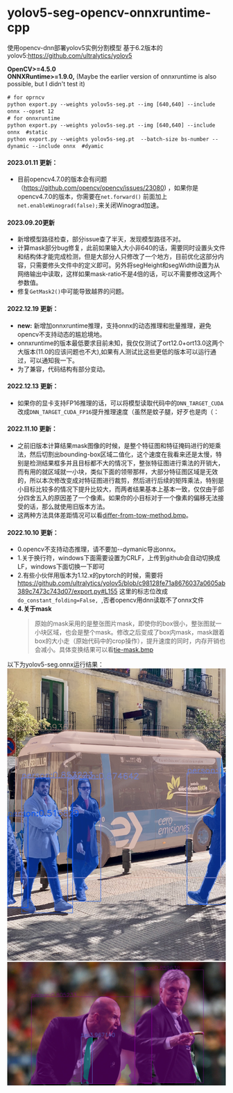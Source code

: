# yolov5-seg-opencv-onnxruntime-cpp
使用opencv-dnn部署yolov5实例分割模型
基于6.2版本的yolov5:https://github.com/ultralytics/yolov5

**OpenCV>=4.5.0**<br>
**ONNXRuntime>=1.9.0,** (Maybe the earlier version of onnxruntime is also possible, but I didn't test it)
```
# for oprncv
python export.py --weights yolov5s-seg.pt --img [640,640] --include onnx --opset 12
# for onnxruntime
python export.py --weights yolov5s-seg.pt --img [640,640] --include onnx  #static
python export.py --weights yolov5s-seg.pt  --batch-size bs-number --dynamic --include onnx  #dyamic
```
#### 2023.01.11 更新：
+ 目前opencv4.7.0的版本会有问题（https://github.com/opencv/opencv/issues/23080) ，如果你是opencv4.7.0的版本，你需要在```net.forward()``` 前面加上```net.enableWinograd(false);```来关闭Winograd加速。
#### 2023.09.20更新<br>
+ 新增模型路径检查，部分issue查了半天，发现模型路径不对。
+ 计算mask部分bug修复，此前如果输入大小非640的话，需要同时设置头文件和结构体才能完成检测，但是大部分人只修改了一个地方，目前优化这部分内容，只需要修头文件中的定义即可。另外将segHeight和segWidth设置为从网络输出中读取，这样如果mask-ratio不是4倍的话，可以不需要修改这两个参数值。
+ 修复```GetMask2()```中可能导致越界的问题。<br>

#### 2022.12.19 更新：
+ **new:** 新增加onnxruntime推理，支持onnx的动态推理和批量推理，避免opencv不支持动态的尴尬境地。
+ onnxruntime的版本最低要求目前未知，我仅仅测试了ort12.0+ort13.0这两个大版本(11.0的应该问题也不大),如果有人测试比这些更低的版本可以运行通过，可以通知我一下。
+ 为了兼容，代码结构有部分变动。
#### 2022.12.13 更新：
+ 如果你的显卡支持FP16推理的话，可以将模型读取代码中的```DNN_TARGET_CUDA```改成```DNN_TARGET_CUDA_FP16```提升推理速度（虽然是蚊子腿，好歹也是肉（： 
#### 2022.11.10 更新：
+ 之前旧版本计算结果mask图像的时候，是整个特征图和特征掩码进行的矩乘法，然后切割出bounding-box区域二值化，这个速度在我看来还是太慢，特别是检测结果框多并且目标都不大的情况下，整张特征图进行乘法的开销大，而有用的就区域就一小块，类似下面的领带那样，大部分特征图区域是无效的，所以本次修改变成对特征图进行裁剪，然后进行后续的矩阵乘法，特别是小目标比较多的情况下提升比较大，而两者结果基本上基本一致，仅仅由于部分四舍五入的原因差了一个像素。如果你的小目标对于一个像素的偏移无法接受的话，那么就使用旧版本方法。
+ 这两种方法具体差距情况可以看[differ-from-tow-method.bmp](res/bus_diff.bmp)。

 
#### 2022.10.10 更新：  
+ 0.opencv不支持动态推理，请不要加--dymanic导出onnx。
+ 1.关于换行符，windows下面需要设置为CRLF，上传到github会自动切换成LF，windows下面切换一下即可<br>
+ 2.有些小伙伴用版本为1.12.x的pytorch的时候，需要将
https://github.com/ultralytics/yolov5/blob/c98128fe71a8676037a0605ab389c7473c743d07/export.py#L155
这里的标志位改成```do_constant_folding=False, ```,否者opencv用dnn读取不了onnx文件
+ **4.关于mask**
  > 原始的mask采用的是整张图片mask，即使你的box很小，整张图就一小块区域，也会是整个mask。修改之后变成了box内mask，mask跟着box的大小走（原始代码中的crop操作），提升速度的同时，内存开销也会减小。具体变换结果可以看[tie-mask.bmp](res/boxMask.bmp)

以下为yolov5-seg.onnx运行结果：
![](res/bus.bmp)
![](res/zidane.bmp)
